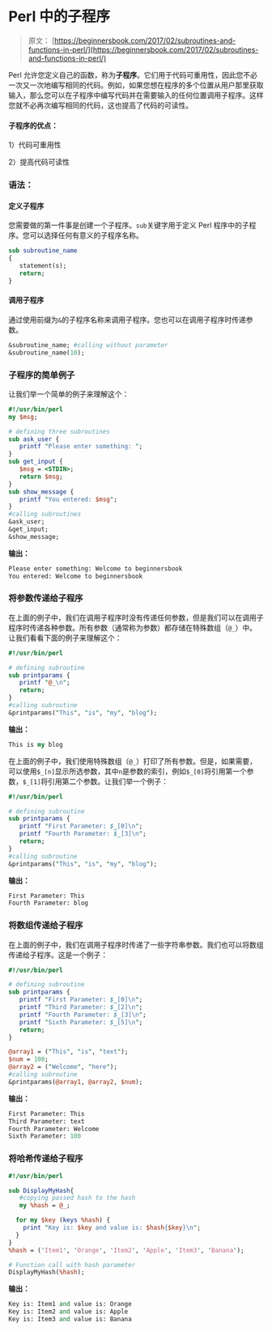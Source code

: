 # Perl 中的子程序

> 原文： [https://beginnersbook.com/2017/02/subroutines-and-functions-in-perl/](https://beginnersbook.com/2017/02/subroutines-and-functions-in-perl/)

Perl 允许您定义自己的函数，称为**子程序**。它们用于代码可重用性，因此您不必一次又一次地编写相同的代码。例如，如果您想在程序的多个位置从用户那里获取输入，那么您可以在子程序中编写代码并在需要输入的任何位置调用子程序。这样您就不必再次编写相同的代码，这也提高了代码的可读性。

#### 子程序的优点：

1）代码可重用性

2）提高代码可读性

### 语法：

#### 定义子程序

您需要做的第一件事是创建一个子程序。`sub`关键字用于定义 Perl 程序中的子程序。您可以选择任何有意义的子程序名称。

```perl
sub subroutine_name
{
   statement(s);
   return;
}
```

#### 调用子程序

通过使用前缀为`&`的子程序名称来调用子程序。您也可以在调用子程序时传递参数。

```perl
&subroutine_name; #calling without parameter
&subroutine_name(10);
```

### 子程序的简单例子

让我们举一个简单的例子来理解这个：

```perl
#!/usr/bin/perl
my $msg;

# defining three subroutines
sub ask_user {
   printf "Please enter something: ";
}
sub get_input {
   $msg = <STDIN>;
   return $msg;
}
sub show_message {
   printf "You entered: $msg";
}
#calling subroutines
&ask_user;
&get_input;
&show_message;
```

**输出：**

```perl
Please enter something: Welcome to beginnersbook
You entered: Welcome to beginnersbook
```

### 将参数传递给子程序

在上面的例子中，我们在调用子程序时没有传递任何参数，但是我们可以在调用子程序时传递各种参数。所有参数（通常称为参数）都存储在特殊数组（`@_`）中。让我们看看下面的例子来理解这个：

```perl
#!/usr/bin/perl

# defining subroutine
sub printparams {
   printf "@_\n";
   return;
}
#calling subroutine
&printparams("This", "is", "my", "blog");
```

**输出：**

```perl
This is my blog
```

在上面的例子中，我们使用特殊数组（`@_`）打印了所有参数。但是，如果需要，可以使用`$_[n]`显示所选参数，其中`n`是参数的索引，例如`$_[0]`将引用第一个参数，`$_[1]`将引用第二个参数。让我们举一个例子：

```perl
#!/usr/bin/perl

# defining subroutine
sub printparams {
   printf "First Parameter: $_[0]\n";
   printf "Fourth Parameter: $_[3]\n";
   return;
}
#calling subroutine
&printparams("This", "is", "my", "blog");
```

**输出：**

```perl
First Parameter: This
Fourth Parameter: blog
```

### 将数组传递给子程序

在上面的例子中，我们在调用子程序时传递了一些字符串参数。我们也可以将数组传递给子程序。这是一个例子：

```perl
#!/usr/bin/perl

# defining subroutine
sub printparams {
   printf "First Parameter: $_[0]\n";
   printf "Third Parameter: $_[2]\n";
   printf "Fourth Parameter: $_[3]\n";
   printf "Sixth Parameter: $_[5]\n";
   return;
}

@array1 = ("This", "is", "text");
$num = 100;
@array2 = ("Welcome", "here");
#calling subroutine
&printparams(@array1, @array2, $num);
```

**输出：**

```perl
First Parameter: This
Third Parameter: text
Fourth Parameter: Welcome
Sixth Parameter: 100
```

### 将哈希传递给子程序

```perl
#!/usr/bin/perl

sub DisplayMyHash{
   #copying passed hash to the hash
   my %hash = @_;

  for my $key (keys %hash) {
    print "Key is: $key and value is: $hash{$key}\n";
  }
}
%hash = ('Item1', 'Orange', 'Item2', 'Apple', 'Item3', 'Banana');

# Function call with hash parameter
DisplayMyHash(%hash);
```

**输出：**

```perl
Key is: Item1 and value is: Orange
Key is: Item2 and value is: Apple
Key is: Item3 and value is: Banana
```